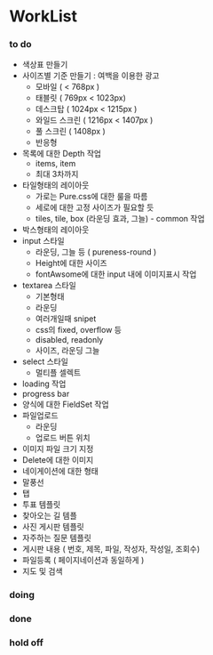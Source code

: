 # WorkList

### to do
* 색상표 만들기
* 사이즈별 기준 만들기 : 여백을 이용한 광고
    * 모바일 ( < 768px )
    * 태블릿 ( 769px < 1023px)
    * 데스크탑 ( 1024px < 1215px )
    * 와일드 스크린 ( 1216px < 1407px  )
    * 풀 스크린 ( 1408px )
    * 반응형
* 목록에 대한 Depth 작업
    * items, item
    * 최대 3차까지
* 타일형태의 레이아웃
    * 가로는 Pure.css에 대한 룰을 따름
    * 세로에 대한 고정 사이즈가 필요할 듯
    * tiles, tile, box (라운딩 효과, 그늘) - common 작업
* 박스형태의 레이아웃 
* input 스타일 
    * 라운딩, 그늘 등 ( pureness-round )
    * Height에 대한 사이즈
    * fontAwsome에 대한 input 내에 이미지표시 작업
* textarea 스타일 
    * 기본형태
    * 라운딩
    * 여러개일때 snipet
    * css의 fixed, overflow 등
    * disabled, readonly 
    * 사이즈, 라운딩 그늘
* select 스타일
    * 멀티플 셀렉트 
* loading 작업
* progress bar
* 양식에 대한 FieldSet 작업
* 파일업로드
    * 라운딩
    * 업로드 버튼 위치
* 이미지 파일 크기 지정 
* Delete에 대한 이미지
* 네이게이션에 대한 형태
* 말풍선
* 탭
* 투표 템플릿
* 찾아오는 길 템플
* 사진 게시판 템플릿
* 자주하는 질문 템플릿
* 게시판 내용 ( 번호, 제목, 파일, 작성자, 작성일, 조회수)
* 파일등록 ( 페이지네이션과 동일하게 )
* 지도 및 검색

### doing

### done

### hold off